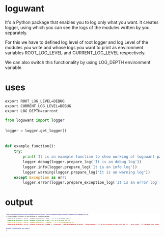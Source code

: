 # loguwant

It's a Python package that enables you to log only what you want. It creates logger, using which you can see the logs of
the modules written by you separately.

For this we have to defined log level of root logger and log Level of the modules you write and whose logs you want to
print as environment variables ROOT_LOG_LEVEL and CURRENT_LOG_LEVEL respectively. 

We can also switch this functionality by using LOG_DEPTH environment variable.

# uses

```commandline
export ROOT_LOG_LEVEL=DEBUG
export CURRENT_LOG_LEVEL=DEBUG
export LOG_DEPTH=current
```

```python
from loguwant import logger

logger = logger.get_logger()


def example_function():
    try:
        print('It is an example function to show working of loguwant package')
        logger.debug(logger.prepare_log('It is an debug log'))
        logger.info(logger.prepare_log('It is an info log'))
        logger.warning(logger.prepare_log('It is an warning log'))
    except Exception as err:
        logger.error(logger.prepare_exception_log('It is an error log'))

```

# output

![output](https://raw.githubusercontent.com/yashgoyal07/loguwant/master/output.png "output")
